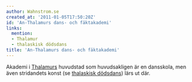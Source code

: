 ```yaml
---
author: Wahnstrom.se
created_at: '2011-01-05T17:50:20Z'
id: 'An-Thalamurs dans- och fäktakademi'
links:
  mention:
  - Thalamur
  - thalaskisk dödsdans
title: 'An-Thalamurs dans- och fäktakademi'
---
```


Akademi i [Thalamurs] huvudstad som huvudsakligen är en dansskola, men även stridandets konst (se
[thalaskisk dödsdans]) lärs ut där.

  [Thalamurs]: Thalamur
  [thalaskisk dödsdans]: thalaskisk_dödsdans